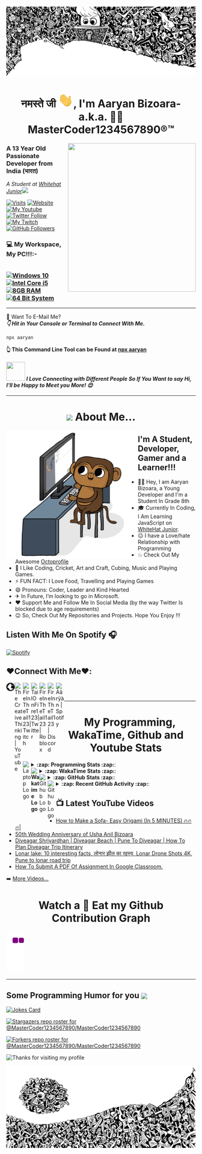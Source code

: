 ![Top Doodle](/files/top.png)

<h1 align="center">नमस्ते जी <img src="https://raw.githubusercontent.com/ABSphreak/ABSphreak/master/gifs/Hi.gif" width="40px" />, I'm Aaryan Bizoara- a.k.a. 👱🏼 MasterCoder1234567890®™</h1>
<img align='right' src="https://media.giphy.com/media/M9gbBd9nbDrOTu1Mqx/giphy.gif" width="340" height="395">
<h3 align="left">A 13 Year Old Passionate Developer from India (भारत)</h3>

*A Student at [Whitehat Junior](https://whjr.co/5yrU7)*<img src="https://media.giphy.com/media/WUlplcMpOCEmTGBtBW/giphy.gif" width="40"> 
</em></p>

[![Visits](https://komarev.com/ghpvc/?username=mastercoder1234567890&label=Github%20Profile%20Visits&color=f20707&logo=github&style=flat-square)](https://github.com/MasterCoder1234567890)
[![Website](https://img.shields.io/website?label=My%20Website&logo=Google-Chrome&logoColor=white&style=flat-square&url=https://aaryanbizoara.whjr.site/)](https://aaryanbizoara.whjr.site/)
[![My Youtube](https://img.shields.io/youtube/channel/subscribers/UC5kSlDs_uZs6mr-GeJfC8tg?color=%23ff0000&label=YT%20Subscribers&logo=Youtube&logoColor=%23ff0000&style=flat-square)](https://www.youtube.com/channel/UC5kSlDs_uZs6mr-GeJfC8tg)
[![Twitter Follow](https://img.shields.io/twitter/follow/TailOnFire123?color=1DA1F2&label=Follow%20Me&logo=twitter&style=flat-square)](https://twitter.com/intent/follow?original_referer=https%3A%2F%2Fgithub.com%2FAbout-Me&screen_name=TailOnFire123)
[![My Twitch](https://img.shields.io/twitch/status/fireinthetail123?color=f70505&label=My%20Twitch&logo=twitch&style=flat-square)](https://www.twitch.tv/fireinthetail123)
[![GitHub Followers](https://img.shields.io/github/followers/mastercoder1234567890?label=Github%20Followers&logo=github&style=flat-square)](https://github.com/MasterCoder1234567890)

<h3 align='left'>
  💻 My Workspace, My PC!!!:-<br/><br/>

  [![Windows 10](https://img.shields.io/badge/Windows%2010-%230078D6.svg?&style=flat-square&logo=windows&logoColor=white)](https://github.com/MasterCoder1234567890)
  [![Intel Core i5](https://img.shields.io/badge/Intel-Core%20i5%205th%20%20Gen-%230071C5.svg?&style=flat-square&logo=intel&logoColor=white)](https://github.com/MasterCoder1234567890)
  [![8GB RAM](https://img.shields.io/badge/RAM-8GB-%230071C5.svg?&style=flat-square&logoColor=white)](https://github.com/MasterCoder1234567890)
  [![64 Bit System](https://img.shields.io/badge/System%20Type-64%20Bit-%230071C5.svg?&style=flat-square)](https://github.com/MasterCoder1234567890)
</h3>

---

📧 Want To E-Mail Me?
<br>
*<b>👇 Hit in Your Console or Terminal to Connect With Me.</b>*

```bash
npx aaryan
```
**👆 This Command Line Tool can be Found at [npx aaryan](https://github.com/MasterCoder1234567890/Npx-Card)**

<h4 align="left"><img src="https://media.giphy.com/media/LnQjpWaON8nhr21vNW/giphy.gif" width="50
" height="50"> <em><b>I Love Connecting with Different People</b> So If You Want to say <b>Hi</b>, I'll be <b>Happy to Meet you More!</b> 😊</em></h4>

---
 
<h1 align="center"><img src="https://media.giphy.com/media/VgCDAzcKvsR6OM0uWg/giphy.gif" width="50"> About Me...</h1>

<img align="left" alt="GIF-1" width="350px" height="340px" src="https://github.com/keshavsingh4522/keshavsingh4522/blob/master/Assets/Monkey_Kid_Coding.gif" />


## I'm A Student, Developer, Gamer and a Learner!!!
- 👱🏼 Hey, I am Aaryan Bizoara, a Young Developer and I'm a Student In Grade 8th
- 🎓 Currently In Coding, I Am Learning JavaScript on [WhiteHat Junior][refferal].
- 😐 I have a Love/hate Relationship with Programming
- 💥 Check Out My Awesome [Octoprofile][octoprofile]
- 🌈 I Like Coding, Cricket, Art and Craft, Cubing, Music and Playing Games.
- ⚡ FUN FACT: I Love Food, Travelling and Playing Games 
- 😄 Pronouns: Coder, Leader and Kind Hearted
- ✈ In Future, I’m looking to go in Microsoft.
- ❤️ Support Me and Follow Me In  Social Media (by the way Twitter Is blocked due to age requirements)
- 😉 So, Check Out My Repositories and Projects. Hope You Enjoy !!!

## Listen With Me On Spotify 🎧

[![Spotify](https://novatorem-weld-ten.vercel.app/api/spotify)](https://open.spotify.com/user/3rpxiap4czveo8clwzcqaf68e)

## ❤️Connect With Me❤️:

[<img align="left" alt="https://aaryanbizoara.whjr.site/" width="22px" src="https://raw.githubusercontent.com/iconic/open-iconic/master/svg/globe.svg" />][website]
[<img align="left" alt="The Creative Thinking | YouTube" width="22px" src="https://cdn.jsdelivr.net/npm/simple-icons@5.11.0/icons/youtube.svg" />][youtube]
[<img align="left" alt="FireInTheTail123| Twitch" width="22px" src="https://cdn.jsdelivr.net/npm/simple-icons@5.11.0/icons/twitch.svg" />][twitch]
[<img align="left" alt="TailOnFire123| Twitter" width="22px" src="https://cdn.jsdelivr.net/npm/simple-icons@5.11.0/icons/twitter.svg" />][twitter]
[<img align="left" alt="FireInTheTail123 | Roblox" width="22px" src="https://cdn.jsdelivr.net/npm/simple-icons@5.11.0/icons/roblox.svg" />][roblox]
[<img align="left" alt="FireInTheTail123 | Discord" width="22px" src="https://cdn.jsdelivr.net/npm/simple-icons@5.11.0/icons/discord.svg" />][discord]
[<img align="left" alt="Àârÿàn | Spotify" width="22px" src="https://cdn.jsdelivr.net/npm/simple-icons@5.11.0/icons/spotify.svg" />][spotify]

<br />
<br />

---

<h1 align="center">My Programming, WakaTime, Github and Youtube Stats</h1>

 <details> 
<summary> <img align="left" alt="Laptop Logo" width="22px" src="https://upload.wikimedia.org/wikipedia/commons/d/d7/Computer.svg"/> <b>:zap: Programming Stats :zap:</b>: </summary>
 <br>

<!--START_SECTION:waka-->
<img align="right" alt="GIF-2" width="400px" height="300px" src="https://camo.githubusercontent.com/992babdffd8c74a1502de375fbdf7e4d54773242/68747470733a2f2f6d656469612e67697068792e636f6d2f6d656469612f53576f536b4e36447854737a71494b4571762f67697068792e676966"/>

![Lines of code](https://img.shields.io/badge/From%20Hello%20World%20I%27ve%20Written-2.7%20million%20lines%20of%20code-blue)

**🐱 My Github Data** 

> 🏆 2,578 Contributions in the Year 2021
 > 
> 📦 87.4 kB Used in Github's Storage 
 > 
> 🚫 Not Opted to Hire
 > 
> 📜 45 Public Repositories 
 > 
> 🔑 1 Private Repository 
 > 
**I'm an Early 🐤** 

```text
🌞 Morning    56 commits     █████░░░░░░░░░░░░░░░░░░░░   20.14% 
🌆 Daytime    218 commits    ███████████████████░░░░░░   78.42% 
🌃 Evening    4 commits      ░░░░░░░░░░░░░░░░░░░░░░░░░   1.44% 
🌙 Night      0 commits      ░░░░░░░░░░░░░░░░░░░░░░░░░   0.0%

```
📅 **I'm Most Productive on Friday** 

```text
Monday       17 commits     █░░░░░░░░░░░░░░░░░░░░░░░░   6.12% 
Tuesday      28 commits     ██░░░░░░░░░░░░░░░░░░░░░░░   10.07% 
Wednesday    59 commits     █████░░░░░░░░░░░░░░░░░░░░   21.22% 
Thursday     25 commits     ██░░░░░░░░░░░░░░░░░░░░░░░   8.99% 
Friday       125 commits    ███████████░░░░░░░░░░░░░░   44.96% 
Saturday     7 commits      ░░░░░░░░░░░░░░░░░░░░░░░░░   2.52% 
Sunday       17 commits     █░░░░░░░░░░░░░░░░░░░░░░░░   6.12%

```


📊 **This Week I Spent My Time On** 

```text
⌚︎ Time Zone: Asia/Kolkata

💬 Programming Languages: 
Markdown                 4 hrs 14 mins       ████████████░░░░░░░░░░░░░   48.79% 
JavaScript               2 hrs 56 mins       ████████░░░░░░░░░░░░░░░░░   33.83% 
JSON                     1 hr 18 mins        ███░░░░░░░░░░░░░░░░░░░░░░   15.04% 
YAML                     11 mins             ░░░░░░░░░░░░░░░░░░░░░░░░░   2.12% 
Git Config               0 secs              ░░░░░░░░░░░░░░░░░░░░░░░░░   0.17%

🔥 Editors: 
VS Code                  8 hrs 41 mins       █████████████████████████   100.0%

🐱‍💻 Projects: 
npx_card                 3 hrs 33 mins       ██████████░░░░░░░░░░░░░░░   40.96% 
MasterCoder1234567890    3 hrs 26 mins       ██████████░░░░░░░░░░░░░░░   39.58% 
Npx-Card                 1 hr 7 mins         ███░░░░░░░░░░░░░░░░░░░░░░   12.89% 
Github-Bot               15 mins             ░░░░░░░░░░░░░░░░░░░░░░░░░   2.88% 
bitandbang               14 mins             ░░░░░░░░░░░░░░░░░░░░░░░░░   2.79%

💻 Operating System: 
Windows                  8 hrs 41 mins       █████████████████████████   100.0%

```

**I Mostly Code in JavaScript** 

```text
JavaScript               40 repos            ████████████████████████░   97.56% 
HTML                     1 repo              ░░░░░░░░░░░░░░░░░░░░░░░░░   2.44%

```


**Timeline**

![Chart not found](https://raw.githubusercontent.com/MasterCoder1234567890/MasterCoder1234567890/master/charts/bar_graph.png) 


 Last Updated on 28/08/2021
<!--END_SECTION:waka-->

</details>

<details>
  <summary> 
  <b>:zap: WakaTime Stats <img align="left" alt="Wakatime Logo" width="22px" src="https://cdn.jsdelivr.net/npm/simple-icons@5.11.0/icons/wakatime.svg" /> :zap:</b>: </summary>
<br />

<img src='https://github-readme-stats.vercel.app/api/wakatime?username=mastercoder123456789' 
align = left/>

</details>

<details>
  <summary> <img align="left" alt="Github Logo" width="22px" src="https://cdn.jsdelivr.net/npm/simple-icons@5.11.0/icons/github.svg" /> <b>:zap: GitHub Stats :zap:</b>: </summary>
<br />
<div align="center">

<img src='https://raw.githubusercontent.com/MasterCoder1234567890/MasterCoder1234567890/master/profile-summary-card-output/github_dark/0-profile-details.svg'
align = "left" />

<img src ='https://raw.githubusercontent.com/MasterCoder1234567890/MasterCoder1234567890/master/profile-summary-card-output/github/1-repos-per-language.svg' />

<img src = 'https://raw.githubusercontent.com/MasterCoder1234567890/MasterCoder1234567890/master/profile-summary-card-output/github/2-most-commit-language.svg' />

<img src = 'https://raw.githubusercontent.com/MasterCoder1234567890/MasterCoder1234567890/master/profile-summary-card-output/nord_dark/3-stats.svg' />

<img src = 'https://raw.githubusercontent.com/MasterCoder1234567890/MasterCoder1234567890/master/profile-summary-card-output/nord_dark/4-productive-time.svg' />

<img src='https://github-readme-stats.vercel.app/api?username=mastercoder1234567890&show_icons=true&theme=radical&count_private=true&border_color=2e4058&line_height=40'  
align="left" />

<img src='https://github-readme-stats.vercel.app/api/top-langs/?username=MasterCoder1234567890&theme=merko&langs_count=5&border_color=2e4058' />

[![trophy](https://github-profile-trophy.vercel.app/?username=MasterCoder1234567890&theme=gruvbox&row=1&column=7)](https://github.com/MasterCoder1234567890)

[![](https://github-readme-streak-stats.herokuapp.com/?user=mastercoder1234567890&theme=dark)](https://github.com/MasterCoder1234567890)

<img src="https://activity-graph.herokuapp.com/graph?username=mastercoder1234567890&theme=react-dark&bg_color=20232a&hide_border=true" width="100%">

</div>
</details>

<details>
  <summary> <img align="left" alt="Github Logo" width="22px" src="https://cdn.jsdelivr.net/npm/simple-icons@5.11.0/icons/github.svg" /> <b>:zap: Recent GitHub Activity :zap:</b>: </summary> 

  <!--START_SECTION:activity-->
1. ❗️ Opened issue [#16169](https://github.com/timburgan/timburgan/issues/16169) in [timburgan/timburgan](https://github.com/timburgan/timburgan)
2. ❗️ Opened issue [#16168](https://github.com/timburgan/timburgan/issues/16168) in [timburgan/timburgan](https://github.com/timburgan/timburgan)
3. ❗️ Opened issue [#16167](https://github.com/timburgan/timburgan/issues/16167) in [timburgan/timburgan](https://github.com/timburgan/timburgan)
4. ❗️ Opened issue [#16166](https://github.com/timburgan/timburgan/issues/16166) in [timburgan/timburgan](https://github.com/timburgan/timburgan)
5. ❗️ Opened issue [#16111](https://github.com/timburgan/timburgan/issues/16111) in [timburgan/timburgan](https://github.com/timburgan/timburgan)
  <!--END_SECTION:activity-->

</details>

## 📺 Latest YouTube Videos

<!-- YOUTUBE:START -->
- [How to Make a Sofa- Easy Origami (In 5 MINUTES) 🔥🔥🔥|](https://www.youtube.com/watch?v=Fb9H-Pm2yUo)
- [50th Wedding Anniversary of Usha Anil Bizoara](https://www.youtube.com/watch?v=TuB-YVbts8k)
- [Diveagar Shrivardhan | Diveagar Beach | Pune To Diveagar | How To Plan Diveagar Trip Itinerary](https://www.youtube.com/watch?v=Rc5F8uGuNDs)
- [Lonar lake: 10 interesting facts, लोनार झील का रहस्य, Lonar Drone Shots 4K, Pune to lonar road trip](https://www.youtube.com/watch?v=I9IH-np90Yg)
- [How To Submit A PDF Of Assignment In Google Classroom.](https://www.youtube.com/watch?v=g9zXnxBl1uo)
<!-- YOUTUBE:END -->

➡️ [More Videos...](https://www.youtube.com/channel/UC5kSlDs_uZs6mr-GeJfC8tg)

<h1 align = 'Center'>Watch a 🐍 Eat my Github Contribution Graph</h1>

![Snake Gif](https://github.com/MasterCoder1234567890/MasterCoder1234567890/blob/output/github-contribution-grid-snake.gif)

---

## Some Programming Humor for you <img align ='center' src='https://media2.giphy.com/media/UQDSBzfyiBKvgFcSTw/giphy.gif?cid=ecf05e47p3cd513axbek3f56ti3jzizq8hincw20jauyyfyw&rid=giphy.gif' width = '32px'></h2>

[![Jokes Card](https://readme-jokes.vercel.app/api?theme=default)](https://github.com/MasterCoder1234567890)

[![Stargazers repo roster for @MasterCoder1234567890/MasterCoder1234567890](https://reporoster.com/stars/dark/MasterCoder1234567890/MasterCoder1234567890)](https://github.com/MasterCoder1234567890/MasterCoder1234567890/stargazers)

[![Forkers repo roster for @MasterCoder1234567890/MasterCoder1234567890](https://reporoster.com/forks/dark/MasterCoder1234567890/MasterCoder1234567890)](https://github.com/MasterCoder1234567890/MasterCoder1234567890/network/members)

<img height="120" alt="Thanks for visiting my profile" width="100%" src="https://github.com/dibyendu415/dibyendu415/blob/master/marquee.svg" />

![Bottom Doodle](/files/bottom.png)
</details>

[website]: https://aaryanbizoara.whjr.site/
[refferal]: https://whjr.co/5yrU7
[octoprofile]: https://octoprofile.vercel.app/user?id=MasterCoder1234567890
[youtube]: https://www.youtube.com/channel/UC5kSlDs_uZs6mr-GeJfC8tg
[twitch]: https://twitch.tv/fireinthetail123
[twitter]: https://twitter.com/TailOnFire123
[roblox]: https://web.roblox.com/users/1992108766/profile
[discord]: https://discord.gg/4CpjK2vveY
[spotify]: https://open.spotify.com/user/3rpxiap4czveo8clwzcqaf68e


